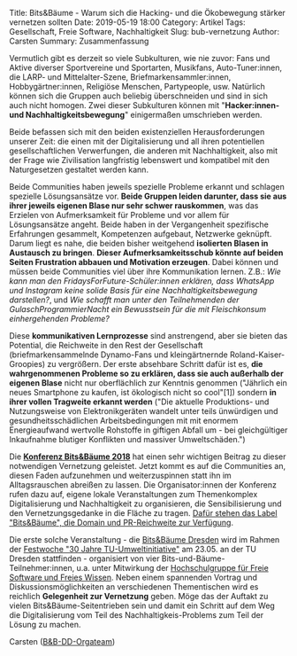 Title: Bits&Bäume - Warum sich die Hacking- und die Ökobewegung stärker vernetzen sollten
Date: 2019-05-19 18:00
Category: Artikel
Tags: Gesellschaft, Freie Software, Nachhaltigkeit
Slug: bub-vernetzung
Author: Carsten
Summary: Zusammenfassung



Vermutlich gibt es derzeit so viele Subkulturen, wie nie zuvor: Fans und Aktive diverser Sportvereine und Sportarten, Musikfans, Auto-Tuner:innen, die LARP- und Mittelalter-Szene, Briefmarkensammler:innen, Hobbygärtner:innen, Religiöse Menschen, Partypeople, usw. Natürlich können sich die Gruppen auch beliebig überschneiden und sind in sich auch nicht homogen. Zwei dieser Subkulturen können mit "**Hacker:innen- und Nachhaltigkeitsbewegung**" einigermaßen umschrieben werden.

Beide befassen sich mit den beiden existenziellen Herausforderungen unserer Zeit: die einen mit der Digitalisierung und all ihren potentiellen gesellschaftlichen Verwerfungen, die anderen mit Nachhaltigkeit, also mit der Frage wie Zivilisation langfristig lebenswert und kompatibel mit den Naturgesetzen gestaltet werden kann.

Beide Communities haben jeweils spezielle Probleme erkannt und schlagen spezielle Lösungsansätze vor. **Beide Gruppen leiden darunter, dass sie aus ihrer jeweils eigenen Blase nur sehr schwer rauskommen**, was das Erzielen von Aufmerksamkeit für Probleme und vor allem für Lösungsansätze angeht. Beide haben in der Vergangenheit spezifische Erfahrungen gesammelt, Kompetenzen aufgebaut, Netzwerke geknüpft. Darum liegt es nahe, die beiden bisher weitgehend **isolierten Blasen in Austausch zu bringen**. **Dieser Aufmerksamkeitsschub könnte auf beiden Seiten Frustration abbauen und Motivation erzeugen**. Dabei können und müssen beide Communities viel über ihre Kommunikation lernen. Z.B.: *Wie kann man den FridaysForFuture-Schüler:innen erklären, dass WhatsApp und Instagram keine solide Basis für eine Nachhaltigkeitsbewegung darstellen?*, und *Wie schafft man unter den Teilnehmenden der GulaschProgrammierNacht ein Bewusstsein für die mit Fleischkonsum einhergehenden Probleme?*

Diese **kommunikativen Lernprozesse** sind anstrengend, aber sie bieten das Potential, die Reichweite in den Rest der Gesellschaft (briefmarkensammelnde Dynamo-Fans und kleingärtnernde Roland-Kaiser-Groopies) zu vergrößern. Der erste absehbare Schritt dafür ist es, **die wahrgenommenen Probleme so zu erklären, dass sie auch außerhalb der eigenen Blase** nicht nur oberflächlich zur Kenntnis genommen ("Jährlich ein neues Smartphone zu kaufen, ist ökologisch nicht so cool"[1]) sondern **in ihrer vollen Tragweite erkannt werden** ("Die aktuelle Produktions- und Nutzungsweise von Elektronikgeräten wandelt unter teils ünwürdigen und gesundheitsschädlichen Arbeitsbedingungen mit mit enormem Energieaufwand wertvolle Rohstoffe in giftigen Abfall um - bei gleichgültiger Inkaufnahme blutiger Konflikten und  massiver Umweltschäden.")

Die **[Konferenz Bits&Bäume 2018](http://bits-und-baeume.org/)** hat einen sehr wichtigen Beitrag zu dieser notwendigen Vernetzung geleistet. Jetzt kommt es auf die Communities an, diesen Faden aufzunehmen und weiterzuspinnen statt ihn im Alltagsrauschen abreißen zu lassen. Die Organisator:innen der Konferenz rufen dazu auf, eigene lokale Veranstaltungen zum Themenkomplex Digitalisierung und Nachhaltigkeit zu organisieren, die Sensibilisierung und den Vernetzungsgedanke in die Fläche zu tragen. [Dafür stehen das Label "Bits&Bäume", die Domain und PR-Reichweite zur Verfügung](https://bits-und-baeume.org/waechst/de).

Die erste solche Veranstaltung - die [Bits&Bäume Dresden](http://dresden.bits-und-baeume.org/) wird im Rahmen der [Festwoche "30 Jahre TU-Umweltinitiative"](https://tuuwi.de/30) am 23.05. an der TU Dresden stattfinden - organisiert von vier Bits-und-Bäume-Teilnehmer:innen, u.a. unter Mitwirkung der [Hochschulgruppe für Freie Software und Freies Wissen](https://fsfw-dresden.de). Neben einem spannenden Vortrag und Diskussionsmöglichkeiten an verschiedenen Thementischen wird es reichlich **Gelegenheit zur Vernetzung** geben. Möge das der Auftakt zu vielen Bits&Bäume-Seitentrieben sein und damit ein Schritt auf dem Weg die Digitalisierung vom Teil des Nachhaltigkeis-Problems zum Teil der Lösung zu machen.


Carsten ([B&B-DD-Orgateam](http://dresden.bits-und-baeume.org/))
